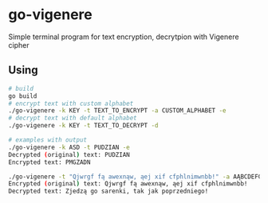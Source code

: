 # go-vigenere

Simple terminal program for text encryption, decrytpion with Vigenere cipher

## Using

```bash
# build
go build
# encrypt text with custom alphabet
./go-vigenere -k KEY -t TEXT_TO_ENCRYPT -a CUSTOM_ALPHABET -e
# decrypt text with default alphabet 
./go-vigenere -k KEY -t TEXT_TO_DECRYPT -d
```
```bash
# examples with output
./go-vigenere -k ASD -t PUDZIAN -e
Decrypted (original) text: PUDZIAN
Encrypted text: PMGZADN

./go-vigenere -t "Qjwrgf fą awexnąw, ąej xif cfphlnimwnbb!" -a AĄBCDEFGHIJKLMNOPQRSTUVWXYZŻ -k SARNIEŻNIWO -d
Encrypted (original) text: Qjwrgf fą awexnąw, ąej xif cfphlnimwnbb!
Decrypted text: Zjedzą go sarenki, tak jak poprzedniego!
```